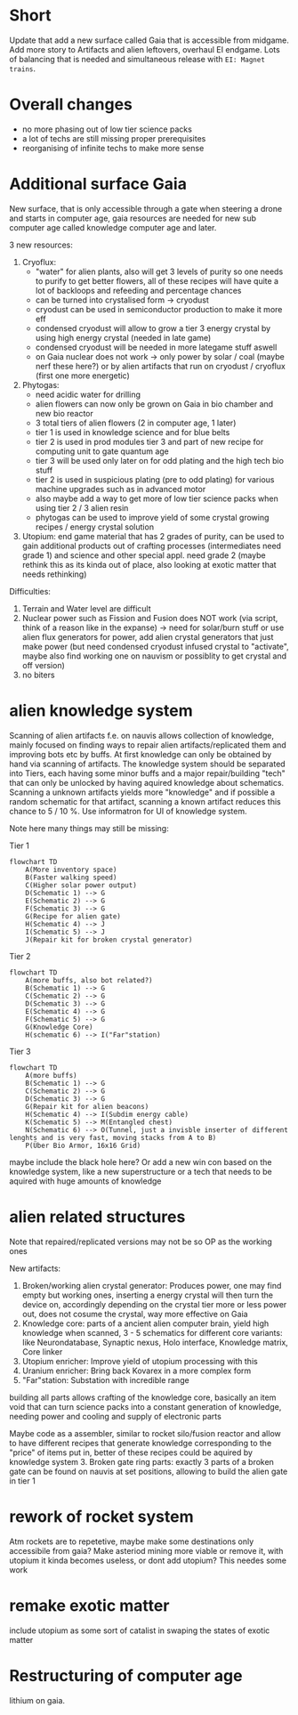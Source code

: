 # Short

Update that add a new surface called Gaia that is accessible from midgame. Add more story to Artifacts and alien leftovers, overhaul EI endgame. Lots of balancing that is needed and simultaneous release with `EI: Magnet trains`.

# Overall changes

- no more phasing out of low tier science packs
- a lot of techs are still missing proper prerequisites
- reorganising of infinite techs to make more sense

# Additional surface Gaia

New surface, that is only accessible through a gate when steering a drone
and starts in computer age, gaia resources are needed for new sub computer age called knowledge computer age and later.

3 new resources:
1. Cryoflux: 
    - "water" for alien plants, also will get 3 levels of purity so one needs to purify to get better flowers, all of these recipes will have quite a lot of backloops and refeeding and percentage chances
    - can be turned into crystalised form -> cryodust
    - cryodust can be used in semiconductor production to make it more eff
    - condensed cryodust will allow to grow a tier 3 energy crystal by using high energy crystal (needed in late game)
    - condensed cryodust will be needed in more lategame stuff aswell
    - on Gaia nuclear does not work -> only power by solar / coal (maybe nerf these here?) or by alien artifacts that run on cryodust / cryoflux (first one more energetic)
2. Phytogas:
    - need acidic water for drilling
    - alien flowers can now only be grown on Gaia in bio chamber and new bio reactor
    - 3 total tiers of alien flowers (2 in computer age, 1 later)
    - tier 1 is used in knowledge science and for blue belts
    - tier 2 is used in prod modules tier 3 and part of new recipe for computing unit to gate quantum age
    - tier 3 will be used only later on for odd plating and the high tech bio stuff
    - tier 2 is used in suspicious plating (pre to odd plating) for various machine upgrades such as in advanced motor
    - also maybe add a way to get more of low tier science packs when using tier 2 / 3 alien resin
    - phytogas can be used to improve yield of some crystal growing recipes / energy crystal solution
3. Utopium: end game material that has 2 grades of purity, can be used to gain additional products out of crafting processes (intermediates need grade 1) and science and other special appl. need grade 2 (maybe rethink this as its kinda out of place, also looking at exotic matter that needs rethinking)

Difficulties:
1. Terrain and Water level are difficult
2. Nuclear power such as Fission and Fusion does NOT work (via script, think of a reason like in the expanse) -> need for solar/burn stuff or use alien flux generators for power, add alien crystal generators that just make power (but need condensed cryodust infused crystal to "activate", maybe also find working one on nauvism or possiblity to get crystal and off version)
3. no biters

# alien knowledge system

Scanning of alien artifacts f.e. on nauvis allows collection of knowledge, mainly focused on finding ways to repair alien artifacts/replicated them and improving bots etc by buffs.
At first knowledge can only be obtained by hand via scanning of artifacts. The knowledge system should be separated into Tiers, each having some minor buffs and a major repair/building "tech" that can only be unlocked by having aquired knowledge about schematics.
Scanning a unknown artifacts yields more "knowledge" and if possible a random schematic for that artifact, scanning a known artifact reduces this chance to 5 / 10 %. Use informatron for UI of knowledge system.

Note here many things may still be missing:

Tier 1
```mermaid
flowchart TD
    A(More inventory space)
    B(Faster walking speed)
    C(Higher solar power output)
    D(Schematic 1) --> G
    E(Schematic 2) --> G
    F(Schematic 3) --> G
    G(Recipe for alien gate)
    H(Schematic 4) --> J
    I(Schematic 5) --> J
    J(Repair kit for broken crystal generator)
```

Tier 2
```mermaid
flowchart TD
    A(more buffs, also bot related?)
    B(Schematic 1) --> G
    C(Schematic 2) --> G
    D(Schematic 3) --> G
    E(Schematic 4) --> G
    F(Schematic 5) --> G
    G(Knowledge Core)
    H(schematic 6) --> I("Far"station)
```

Tier 3
```mermaid
flowchart TD
    A(more buffs)
    B(Schematic 1) --> G
    C(Schematic 2) --> G
    D(Schematic 3) --> G
    G(Repair kit for alien beacons)
    H(Schematic 4) --> I(Subdim energy cable)
    K(Schematic 5) --> M(Entangled chest)
    N(Schematic 6) --> O(Tunnel, just a invisble inserter of different lenghts and is very fast, moving stacks from A to B)
    P(Über Bio Armor, 16x16 Grid)
```

maybe include the black hole here? Or add a new win con based on the knowledge system,
like a new superstructure or a tech that needs to be aquired with huge amounts of knowledge

# alien related structures

Note that repaired/replicated versions may not be so OP as the working ones 

New artifacts:
1. Broken/working alien crystal generator: Produces power, one may find empty but working ones, inserting a energy crystal will then turn the device on, accordingly depending on the crystal tier more or less power out, does not cosume the crystal, way more effective on Gaia
2. Knowledge core: parts of a ancient alien computer brain, yield high knowledge when scanned, 3 - 5 schematics for different core variants: like Neurondatabase, Synaptic nexus, Holo interface, Knowledge matrix, Core linker
3. Utopium enricher: Improve yield of utopium processing with this
4. Uranium enricher: Bring back Kovarex in a more complex form
5. "Far"station: Substation with incredible range


building all parts allows crafting of the knowledge core, basically an item void that can turn science packs into a constant generation of knowledge, needing power and cooling and supply of electronic parts

Maybe code as a assembler, similar to rocket silo/fusion reactor and allow to have different recipes that generate knowledge corresponding to the "price" of items put in, better of these recipes could be aquired by knowledge system
3. Broken gate ring parts: exactly 3 parts of a broken gate can be found on nauvis at set positions, allowing to build the alien gate in tier 1 

# rework of rocket system

Atm rockets are to repetetive, maybe make some destinations only accessibile from gaia?
Make asteriod mining more viable or remove it, with utopium it kinda becomes useless, or dont add utopium? This needes some work

# remake exotic matter

include utopium as some sort of catalist in swaping the states of exotic matter

# Restructuring of computer age

lithium on gaia.